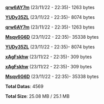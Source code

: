 [**qrw6AY7m**](/data/qrw6AY7m.txt) (23/11/22 - 22:35)- 1263 bytes

[**YUDy35ZL**](/data/YUDy35ZL.txt) (23/11/22 - 22:35)- 8074 bytes

[**qrw6AY7m**](/data/qrw6AY7m.txt) (23/11/22 - 22:35)- 1263 bytes

[**Msqv6G6D**](/data/Msqv6G6D.txt) (23/11/22 - 22:35)- 35338 bytes

[**YUDy35ZL**](/data/YUDy35ZL.txt) (23/11/22 - 22:35)- 8074 bytes

[**xAgFskhw**](/data/xAgFskhw.txt) (23/11/22 - 22:35)- 309 bytes

[**xAgFskhw**](/data/xAgFskhw.txt) (23/11/22 - 22:35)- 309 bytes

[**Msqv6G6D**](/data/Msqv6G6D.txt) (23/11/22 - 22:35)- 35338 bytes

**Total Datas**: 4569

**Total Size**: 25.08 MB / 25.1 MB